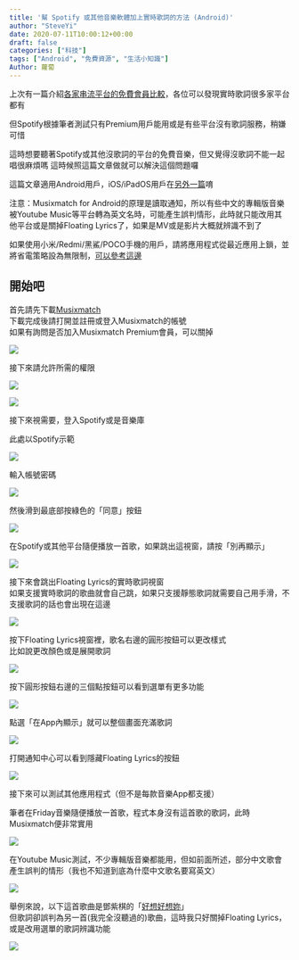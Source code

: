 ```yaml
---
title: '幫 Spotify 或其他音樂軟體加上實時歌詞的方法 (Android)'
author: "SteveYi"
date: 2020-07-11T10:00:12+00:00
draft: false
categories: ["科技"]
tags: ["Android", "免費資源", "生活小知識"]
Author: 蘿蔔
---
```


上次有一篇介紹[各家串流平台的免費會員比較](https://blog.steveyi.net/free-streaming-music-compare/ "[2020最新] 各大串流平台免費會員比較")，各位可以發現實時歌詞很多家平台都有

但Spotify根據筆者測試只有Premium用戶能用或是有些平台沒有歌詞服務，稍嫌可惜

這時想要聽著Spotify或其他沒歌詞的平台的免費音樂，但又覺得沒歌詞不能一起唱很麻煩嗎 這時候照這篇文章做就可以解決這個問題囉

這篇文章適用Android用戶，iOS/iPadOS用戶在[另外一篇](https://blog.steveyi.net/no-premium-spotify-dynamic-lyrics/ "不用Premium也可以幫Spotify加上實時歌詞(iOS/iPadOS)")唷

注意：Musixmatch for Android的原理是讀取通知，所以有些中文的專輯版音樂被Youtube Music等平台轉為英文名時，可能產生誤判情形，此時就只能改用其他平台或是關掉Floating Lyrics了，如果是MV或是影片大概就辨識不到了  
  
如果使用小米/Redmi/黑鯊/POCO手機的用戶，請將應用程式從最近應用上鎖，並將省電策略設為無限制，[可以參考這邊](https://blog.steveyi.net/ifttt-zhi-dong-guan-wifi/#if-miui)

開始吧
---

首先請先下載[Musixmatch](https://play.google.com/store/apps/details?id=com.musixmatch.android.lyrify)  
下載完成後請打開並註冊或登入Musixmatch的帳號  
如果有詢問是否加入Musixmatch Premium會員，可以關掉

![](https://static-a1.steveyi.net/media/blog/2020071108253421.jpeg)

接下來請允許所需的權限

![](https://static-a1.steveyi.net/media/blog/2020071108255172.jpeg)

![](https://static-a1.steveyi.net/media/blog/2020071108260461.jpeg)

接下來視需要，登入Spotify或是音樂庫

此處以Spotify示範

![](https://static-a1.steveyi.net/media/blog/2020071108261822.jpeg)

輸入帳號密碼

![](https://static-a1.steveyi.net/media/blog/2020071108263125.jpeg)

然後滑到最底部按綠色的「同意」按鈕

![](https://static-a1.steveyi.net/media/blog/2020071108265846.jpeg)

在Spotify或其他平台隨便播放一首歌，如果跳出這視窗，請按「別再顯示」

![](https://static-a1.steveyi.net/media/blog/2020071108273772.jpeg)

接下來會跳出Floating Lyrics的實時歌詞視窗  
如果支援實時歌詞的歌曲就會自己跳，如果只支援靜態歌詞就需要自己用手滑，不支援歌詞的話也會出現在這邊

![](https://static-a1.steveyi.net/media/blog/2020071108275158.jpeg)

按下Floating Lyrics視窗裡，歌名右邊的圓形按鈕可以更改樣式  
比如說更改顏色或是展開歌詞

![](https://blog.steveyi.net/wp-content/uploads/media/blog/2020071108280788.jpeg)

按下圓形按鈕右邊的三個點按鈕可以看到選單有更多功能

![](https://static-a1.steveyi.net/media/blog/2020071108303749.jpeg)

點選「在App內顯示」就可以整個畫面充滿歌詞

![](https://static-a1.steveyi.net/media/blog/2020071108310063.jpeg)

打開通知中心可以看到隱藏Floating Lyrics的按鈕

![](https://static-a1.steveyi.net/media/blog/2020071109554967.png)

接下來可以測試其他應用程式（但不是每款音樂App都支援）

筆者在Friday音樂隨便播放一首歌，程式本身沒有這首歌的歌詞，此時Musixmatch便非常實用

![](https://static-a1.steveyi.net/media/blog/2020071109251796.jpeg)

在Youtube Music測試，不少專輯版音樂都能用，但如前面所述，部分中文歌會產生誤判的情形（我也不知道到底為什麼中文歌名要寫英文）

![](https://static-a1.steveyi.net/media/blog/2020071109383934.jpeg)

舉例來說，以下這首歌曲是鄧紫棋的「[好想好想妳](https://www.youtube.com/watch?v=G3z9U_1Uue4&feature=share)」  
但歌詞卻誤判為另一首(我完全沒聽過的)歌曲，這時我只好關掉Floating Lyrics，或是改用選單的歌詞辨識功能

![](https://static-a1.steveyi.net/media/blog/2020071109490666.jpeg)
